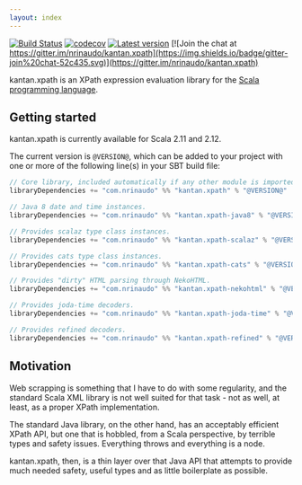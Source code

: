 ```yaml
---
layout: index
---
```


[![Build Status](https://travis-ci.org/nrinaudo/kantan.xpath.svg)](https://travis-ci.org/nrinaudo/kantan.xpath)
[![codecov](https://codecov.io/gh/nrinaudo/kantan.xpath/branch/master/graph/badge.svg)](https://codecov.io/gh/nrinaudo/kantan.xpath)
[![Latest version](https://index.scala-lang.org/nrinaudo/kantan.xpath/kantan.xpath/latest.svg)](https://index.scala-lang.org/nrinaudo/kantan.xpath)
[![Join the chat at https://gitter.im/nrinaudo/kantan.xpath](https://img.shields.io/badge/gitter-join%20chat-52c435.svg)](https://gitter.im/nrinaudo/kantan.xpath)

kantan.xpath is an XPath expression evaluation library for the [Scala programming language](http://www.scala-lang.org).

## Getting started

kantan.xpath is currently available for Scala 2.11 and 2.12.

The current version is `@VERSION@`, which can be added to your project with one or more of the following line(s)
in your SBT build file:

```scala
// Core library, included automatically if any other module is imported.
libraryDependencies += "com.nrinaudo" %% "kantan.xpath" % "@VERSION@"

// Java 8 date and time instances.
libraryDependencies += "com.nrinaudo" %% "kantan.xpath-java8" % "@VERSION@"

// Provides scalaz type class instances.
libraryDependencies += "com.nrinaudo" %% "kantan.xpath-scalaz" % "@VERSION@"

// Provides cats type class instances.
libraryDependencies += "com.nrinaudo" %% "kantan.xpath-cats" % "@VERSION@"

// Provides "dirty" HTML parsing through NekoHTML.
libraryDependencies += "com.nrinaudo" %% "kantan.xpath-nekohtml" % "@VERSION@"

// Provides joda-time decoders.
libraryDependencies += "com.nrinaudo" %% "kantan.xpath-joda-time" % "@VERSION@"

// Provides refined decoders.
libraryDependencies += "com.nrinaudo" %% "kantan.xpath-refined" % "@VERSION@"
```

## Motivation

Web scrapping is something that I have to do with some regularity, and the standard Scala XML library is not well suited
for that task - not as well, at least, as a proper XPath implementation.

The standard Java library, on the other hand, has an acceptably efficient XPath API, but one that is hobbled, from a
Scala perspective, by terrible types and safety issues. Everything throws and everything is a node.

kantan.xpath, then, is a thin layer over that Java API that attempts to provide much needed safety, useful types
and as little boilerplate as possible.

